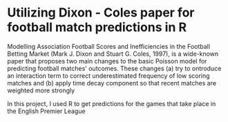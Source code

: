# Utilizing Dixon - Coles paper for football match predictions in R

Modelling Association Football Scores and Inefficiencies in the Football Betting Market (Mark J. Dixon and Stuart G. Coles, 1997), is a wide-known paper that proposes
two main changes to the basic Poisson model for predicting football matches' outcomes. These changes (a) try to ontroduce an interaction term to correct underestimated frequency of 
low scoring matches and (b) apply time decay component so that recent matches are weighted more strongly

In this project, I used R to get predictions for the games that take place in the English Premier League

